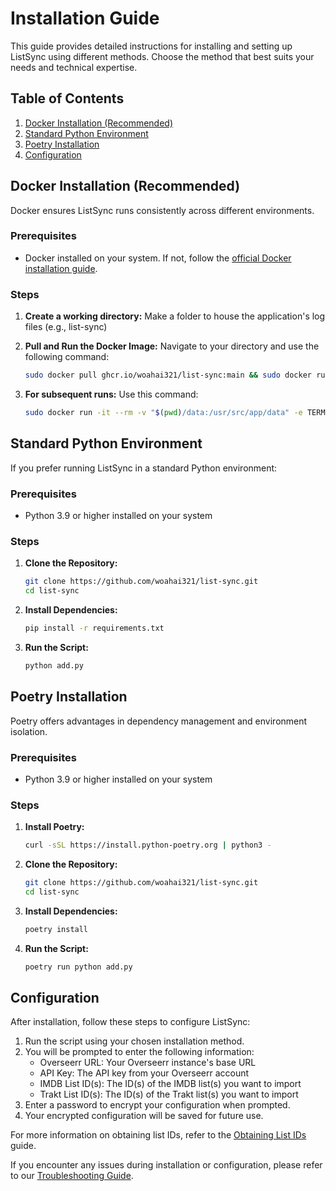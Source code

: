 # Installation Guide

This guide provides detailed instructions for installing and setting up ListSync using different methods. Choose the method that best suits your needs and technical expertise.

## Table of Contents

1. [Docker Installation (Recommended)](#docker-installation-recommended)
2. [Standard Python Environment](#standard-python-environment)
3. [Poetry Installation](#poetry-installation)
4. [Configuration](#configuration)

## Docker Installation (Recommended)

Docker ensures ListSync runs consistently across different environments.

### Prerequisites

- Docker installed on your system. If not, follow the [official Docker installation guide](https://docs.docker.com/get-docker/).

### Steps

1. **Create a working directory:**
   Make a folder to house the application's log files (e.g., list-sync)

2. **Pull and Run the Docker Image:**
   Navigate to your directory and use the following command:

   ```sh
   sudo docker pull ghcr.io/woahai321/list-sync:main && sudo docker run -it --rm -v "$(pwd)/data:/usr/src/app/data" -e TERM=xterm-256color ghcr.io/woahai321/list-sync:main
   ```

3. **For subsequent runs:**
   Use this command:

   ```sh
   sudo docker run -it --rm -v "$(pwd)/data:/usr/src/app/data" -e TERM=xterm-256color ghcr.io/woahai321/list-sync:main
   ```

## Standard Python Environment

If you prefer running ListSync in a standard Python environment:

### Prerequisites

- Python 3.9 or higher installed on your system

### Steps

1. **Clone the Repository:**

   ```sh
   git clone https://github.com/woahai321/list-sync.git
   cd list-sync
   ```

2. **Install Dependencies:**

   ```sh
   pip install -r requirements.txt
   ```

3. **Run the Script:**
   ```sh
   python add.py
   ```

## Poetry Installation

Poetry offers advantages in dependency management and environment isolation.

### Prerequisites

- Python 3.9 or higher installed on your system

### Steps

1. **Install Poetry:**

   ```sh
   curl -sSL https://install.python-poetry.org | python3 -
   ```

2. **Clone the Repository:**

   ```sh
   git clone https://github.com/woahai321/list-sync.git
   cd list-sync
   ```

3. **Install Dependencies:**

   ```sh
   poetry install
   ```

4. **Run the Script:**
   ```sh
   poetry run python add.py
   ```

## Configuration

After installation, follow these steps to configure ListSync:

1. Run the script using your chosen installation method.
2. You will be prompted to enter the following information:
   - Overseerr URL: Your Overseerr instance's base URL
   - API Key: The API key from your Overseerr account
   - IMDB List ID(s): The ID(s) of the IMDB list(s) you want to import
   - Trakt List ID(s): The ID(s) of the Trakt list(s) you want to import
3. Enter a password to encrypt your configuration when prompted.
4. Your encrypted configuration will be saved for future use.

For more information on obtaining list IDs, refer to the [Obtaining List IDs](/docs/obtaining-list-ids.md) guide.

If you encounter any issues during installation or configuration, please refer to our [Troubleshooting Guide](/docs/troubleshooting.md).
